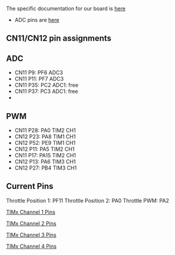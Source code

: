 The specific documentation for our board is [here](https://docs.embassy.dev/embassy-stm32/git/stm32h723zg/index.html)
- ADC pins are [here](https://docs.embassy.dev/embassy-stm32/git/stm32h723zg/adc/trait.AdcPin.html)


## CN11/CN12 pin assignments

## ADC
- CN11 P9:  PF6 ADC3
- CN11 P11: PF7 ADC3
- CN11 P35: PC2 ADC1: free
- CN11 P37: PC3 ADC1: free
- 
## PWM
- CN11 P28: PA0 TIM2 CH1 
- CN12 P23: PA8 TIM1 CH1
- CN12 P52: PE9 TIM1 CH1
- CN12 P11: PA5 TIM2 CH1
- CN11 P17: PA15 TIM2 CH1
- CN12 P13: PA6 TIM3 CH1
- CN12 P27: PB4 TIM3 CH1

## Current Pins
Throttle Position 1: PF11
Throttle Position 2: PA0
Throttle PWM: PA2



[TIMx Channel 1 Pins](https://docs.embassy.dev/embassy-stm32/git/stm32h723zg/timer/trait.Channel1Pin.html)

[TIMx Channel 2 Pins](https://docs.embassy.dev/embassy-stm32/git/stm32h723zg/timer/trait.Channel2Pin.html)

[TIMx Channel 3 Pins](https://docs.embassy.dev/embassy-stm32/git/stm32h723zg/timer/trait.Channel3Pin.html)

[TIMx Channel 4 Pins](https://docs.embassy.dev/embassy-stm32/git/stm32h723zg/timer/trait.Channel4Pin.html)

